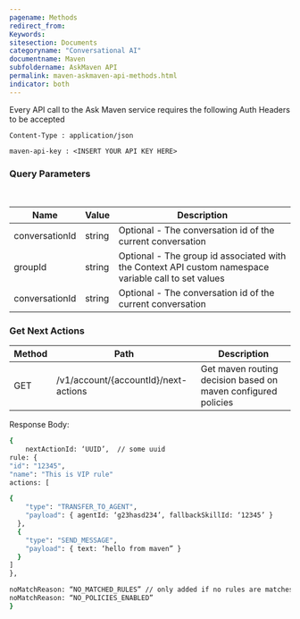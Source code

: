 ```yaml
---
pagename: Methods
redirect_from:
Keywords:
sitesection: Documents
categoryname: "Conversational AI"
documentname: Maven
subfoldername: AskMaven API
permalink: maven-askmaven-api-methods.html
indicator: both
---
```




Every API call to the Ask Maven service requires the following Auth Headers to be accepted

`Content-Type : application/json`

`maven-api-key : <INSERT YOUR API KEY HERE>`

### Query Parameters

<table>
    <thead>
        <tr>
            <th>Name</th>
            <th>Value</th>
            <th>Description</th>
        </tr>
    </thead>
    <tbody>
        <tr>
            <td>conversationId</td>
            <td>string</td>
            <td>Optional - The conversation id of the current conversation</td>
        </tr>
        <tr>
            <td>groupId</td>
            <td>string</td>
            <td>Optional - The group id associated with the Context API custom namespace variable call to set values</td>
        </tr>
        <tr>
            <td>conversationId</td>
            <td>string</td>
            <td>Optional - The conversation id of the current conversation</td>
        </tr>
    </tbody>
</table>

### Get Next Actions

<table>
    <thead>
        <tr>
            <th>Method</th>
            <th>Path</th>
            <th>Description</th>
        </tr>
    </thead>
    <tbody>
        <tr>
            <td>GET</td>
            <td>/v1/account/{accountId}/next-actions</td>
            <td>Get maven routing decision based on maven configured policies</td>
        </tr>
    </tbody>
</table>

Response Body: 

```bash
{
    nextActionId: ‘UUID’,  // some uuid 
rule: {
"id": "12345",
"name": "This is VIP rule"
actions: [  

{
    "type": "TRANSFER_TO_AGENT",
    "payload": { agentId: ‘g23hasd234’, fallbackSkillId: ‘12345’ }
  },
  {
    "type": "SEND_MESSAGE",
    "payload": { text: ‘hello from maven” }
  }
]
},

noMatchReason: “NO_MATCHED_RULES” // only added if no rules are matches, rule will be null
noMatchReason: “NO_POLICIES_ENABLED” 
}
```

